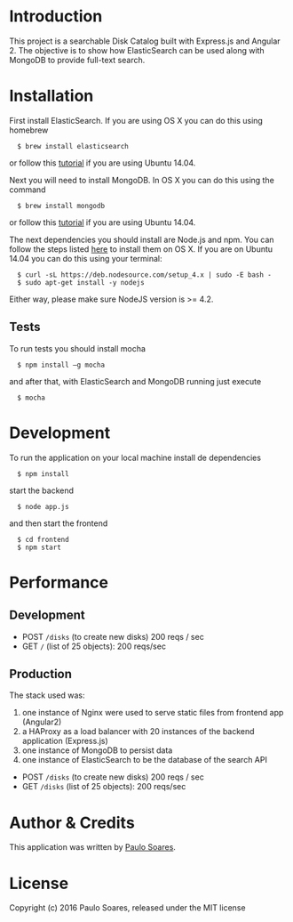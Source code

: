 Introduction
============

This project is a searchable Disk Catalog built with Express.js and Angular 2. The objective is to show how ElasticSearch can be used along with MongoDB to provide full-text search.

Installation
============

First install ElasticSearch. If you are using OS X you can do this using homebrew

```shell
  $ brew install elasticsearch
```

or follow this [tutorial](https://www.digitalocean.com/community/tutorials/how-to-install-and-configure-elasticsearch-on-ubuntu-14-04) if you are using Ubuntu 14.04.

Next you will need to install MongoDB. In OS X you can do this using the command

```shell
  $ brew install mongodb
```

or follow this [tutorial](https://www.digitalocean.com/community/tutorials/how-to-install-mongodb-on-ubuntu-14-04) if you are using Ubuntu 14.04.


The next dependencies you should install are Node.js and npm. You can
follow the steps listed [here](https://coolestguidesontheplanet.com/installing-node-js-on-osx-10-10-yosemite/)
to install them on OS X. If you are on Ubuntu 14.04 you can do this using your terminal:

```
  $ curl -sL https://deb.nodesource.com/setup_4.x | sudo -E bash -
  $ sudo apt-get install -y nodejs
```

Either way, please make sure NodeJS version is >= 4.2.

Tests
-----

To run tests you should install mocha

```shell
  $ npm install –g mocha
```

and after that, with ElasticSearch and MongoDB running just execute

```shell
  $ mocha
```

Development
===========

To run the application on your local machine install de dependencies

```shell
  $ npm install
```

start the backend

```shell
  $ node app.js
```

and then start the frontend

```shell
  $ cd frontend
  $ npm start
```

Performance
===========

Development
-----------

- POST `/disks` (to create new disks) 200 reqs / sec
- GET `/` (list of 25 objects): 200 reqs/sec

Production
----------

The stack used was:

1. one instance of Nginx were used to serve static files from frontend app (Angular2)
2. a HAProxy as a load balancer with 20 instances of the backend application (Express.js)
3. one instance of MongoDB to persist data
4. one instance of ElasticSearch to be the database of the search API

- POST `/disks` (to create new disks) 200 reqs / sec
- GET `/disks` (list of 25 objects): 200 reqs/sec

Author & Credits
=================

This application was written by [Paulo Soares](phsoares.ita@gmail.com).

License
=======
Copyright (c) 2016 Paulo Soares, released under the MIT license
